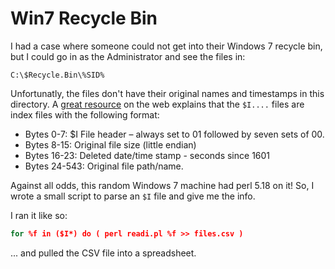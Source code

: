 # Win7 Recycle Bin

I had a case where someone could not get into 
their Windows 7 recycle bin, but I could go in
as the Administrator and see the files in:

    C:\$Recycle.Bin\%SID%

Unfortunatly, the files don't have their original
names and timestamps in this directory.  A 
[great resource][1] on the web explains that the 
`$I....` files are index files with the following
format:

 - Bytes 0-7: $I File header – always set to 01 followed by seven sets of 00.
 - Bytes 8-15: Original file size (little endian)
 - Bytes 16-23: Deleted date/time stamp - seconds since 1601 
 - Bytes 24-543: Original file path/name.

Against all odds, this random Windows 7 machine had 
perl 5.18 on it!  So, I wrote a small script to parse
an `$I` file and give me the info.

I ran it like so:

```bat
for %f in ($I*) do ( perl readi.pl %f >> files.csv )
```

... and pulled the CSV file into a spreadsheet.

[1]: https://dereknewton.com/2010/06/recycle-bin-forensics-in-windows-7-and-vista/


